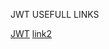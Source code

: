 JWT USEFULL LINKS

[JWT](https://medium.com/swlh/all-you-need-to-know-about-json-web-token-jwt-8a5d6131157f)
[link2 ](https://dvmhn07.medium.com/jwt-authentication-in-node-js-a-practical-guide-c8ab1b432a49)

